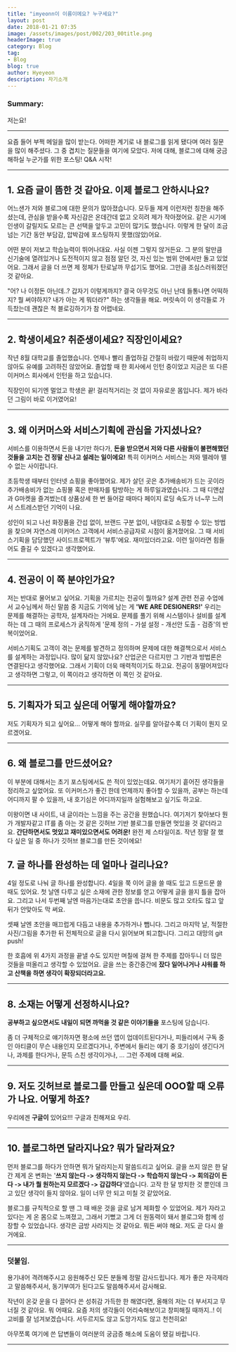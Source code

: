 ```yaml
---
title: "imyeonn이 이름이에요? 누구세요?"
layout: post
date: 2018-01-21 07:35
image: /assets/images/post/002/203_00title.png
headerImage: true
category: Blog
tag:
- Blog
blog: true
author: Hyeyeon
description: 자기소개
---
```


### Summary:

저는요!

---

요즘 들어 부쩍 메일을 많이 받는다. 어떠한 계기로 내 블로그를 읽게 됐다며 여러 질문을 많이 해주셨다. 그 중 겹치는 질문들을 여기에 모았다. 저에 대해, 블로그에 대해 궁금해하실 누군가를 위한 포스팅! Q&A 시작!

---

## 1. 요즘 글이 뜸한 것 같아요. 이제 블로그 안하시나요?

어느샌가 저와 블로그에 대한 문의가 많아졌습니다. 모두들 제게 이런저런 칭찬을 해주셨는데, 관심을 받을수록 자신감은 온데간데 없고 오히려 제가 작아졌어요. 같은 시기에 인생이 갈릴지도 모르는 큰 선택을 앞두고 고민이 많기도 했습니다. 이렇게 한 달이 조금 넘는 기간 동안 부담감, 압박감에 포스팅하지 못했(않았)어요.

어떤 분이 저보고 학습능력이 뛰어나대요. 사실 이젠 그렇지 않거든요. 그 분의 말만큼 신기술에 열려있거나 도전적이지 않고 점점 알던 것, 자신 있는 범위 안에서만 돌고 있었어요. 그래서 글을 더 쓰면 제 정체가 탄로날까 무섭기도 했어요. 그만큼 조심스러워졌던 것 같아요.

"어? 나 이정돈 아닌데..? 갑자기 이렇게까지? 결국 아무것도 아닌 난데 들통나면 어떡하지? 뭘 써야하지? 내가 아는 게 뭐더라?" 하는 생각들을 해요. 머릿속이 이 생각들로 가득찼는데 괜찮은 척 블로깅하기가 참 어렵네요.

---

## 2. 학생이세요? 취준생이세요? 직장인이세요?

작년 8월 대학교를 졸업했습니다. 언제나 빨리 졸업하길 간절히 바랐기 때문에 취업하지 않아도 유예를 고려하진 않았어요. 졸업할 때 한 회사에서 인턴 중이었고 지금은 또 다른 이커머스 회사에서 인턴을 하고 있습니다.

직장인이 되기엔 멀었고 학생은 끝! 걸리적거리는 것 없이 자유로운 몸입니다. 제가 바라던 그림이 바로 이거였어요!

---

## 3. 왜 이커머스와 서비스기획에 관심을 가지셨나요?

서비스를 이용하면서 돈을 내기만 하다가, **돈을 받으면서 저와 다른 사람들이 불편해했던 것들을 고치는 건 정말 신나고 설레는 일이에요!** 특히 이커머스 서비스는 저와 뗄레야 뗄 수 없는 사이랍니다.

초등학생 때부터 인터넷 쇼핑을 좋아했어요. 제가 살던 곳은 추가배송비가 드는 곳이라 추가배송비가 없는 쇼핑몰 혹은 판매자를 탐방하는 게 하루일과였습니다. 그 때 디앤샵과 G마켓을 즐겨썼는데 상품상세 한 번 들어갈 때마다 페이지 로딩 속도가 너~무 느려서 스트레스받던 기억이 나요.

성인이 되고 나선 화장품을 간섭 없이, 브랜드 구분 없이, 내맘대로 쇼핑할 수 있는 방법을 찾으며 자연스레 이커머스 고객에서 서비스공급자로 시점이 옮겨졌어요. 그 때 서비스기획을 담당했던 사이드프로젝트가 '뷰투'에요. 재미있더라고요. 이런 일이라면 힘들어도 즐길 수 있겠다고 생각했어요.

---

## 4. 전공이 이 쪽 분야인가요?

저는 반대로 물어보고 싶어요. 기획을 가르치는 전공이 뭘까요? 설계 관련 전공 수업에서 교수님께서 하신 말씀 중 지금도 기억에 남는 게 **'WE ARE DESIGNERS!'** 우리는 문제를 해결하는 공학자, 설계자라는 거에요. 문제를 풀기 위해 시스템이나 설비를 설계하는 데 그 때의 프로세스가 굵직하게 '문제 정의 - 가설 설정 - 개선안 도출 - 검증'의 반복이었어요.

서비스기획도 고객이 겪는 문제를 발견하고 정의하며 문제에 대한 해결책으로서 서비스를 설계하는 과정입니다. 많이 닮지 않았나요? 산업군은 다르지만 그 기반과 방법론은 연결된다고 생각했어요. 그래서 기획이 더욱 매력적이기도 하고요. 전공이 동떨어져있다고 생각하면 그렇고, 이 쪽이라고 생각하면 이 쪽인 것 같아요.

---

## 5. 기획자가 되고 싶은데 어떻게 해야할까요?

저도 기획자가 되고 싶어요... 어떻게 해야 할까요. 실무를 알아갈수록 더 기획이 뭔지 모르겠어요.

---

## 6. 왜 블로그를 만드셨어요?

이 부분에 대해서는 초기 포스팅에서도 쓴 적이 있었는데요. 여기저기 흩어진 생각들을 정리하고 싶었어요. 또 이커머스가 좋긴 한데 언제까지 좋아할 수 있을까, 공부는 하는데 어디까지 팔 수 있을까, 내 호기심은 어디까지일까 실험해보고 싶기도 하고요.

이왕이면 내 사이트, 내 글이라는 느낌을 주는 공간을 원했습니다. 여기저기 찾아보다 뭔가 개발자같고 IT를 좀 아는 것 같은 깃허브 기반 블로그를 만들면 멋있을 것 같더라고요. **간단하면서도 멋있고 재미있으면서도 어려운!** 완전 제 스타일이죠. 작년 정말 잘 했다 싶은 일 중 하나가 깃허브 블로그를 만든 것이에요!


## 7. 글 하나를 완성하는 데 얼마나 걸리나요?

4일 정도로 나눠 글 하나를 완성합니다. 4일을 쭉 이어 글을 쓸 때도 있고 드문드문 쓸 때도 있어요. 첫 날엔 다루고 싶은 소재에 관한 정보를 얻고 어떻게 글을 쓸지 틀을 잡아요. 그리고 나서 두번째 날엔 마음가는대로 초안을 씁니다. 비문도 많고 오타도 많고 앞뒤가 안맞아도 막 써요.

셋째 날엔 초안을 매끄럽게 다듬고 내용을 추가하거나 뺍니다. 그리고 마지막 날, 적절한 사진/그림을 추가한 뒤 전체적으로 글을 다시 읽어보며 퇴고합니다. 그리고 대망의 git push!

한 호흡에 위 4가지 과정을 끝낼 수도 있지만 며칠에 걸쳐 한 주제를 잡아두니 더 많은 것들을 떠올리고 생각할 수 있었어요. 글을 쓰는 중간중간에 **잤다 일어나거나 샤워를 하고 산책을 하면 생각이 확장되더라고요.**

---

## 8. 소재는 어떻게 선정하시나요?

**공부하고 싶으면서도 내일이 되면 까먹을 것 같은 이야기들을** 포스팅에 담습니다.

좀 더 구체적으로 얘기하자면 평소에 쓰던 앱이 업데이트된다거나, 피들리에서 구독 중인 아티클이 무슨 내용인지 모르겠다거나, 주변에서 들리는 얘기 중 호기심이 생긴다거나, 과제를 한다거나, 문득 스친 생각이거나, ... 그런 주제에 대해 써요.

---

## 9. 저도 깃허브로 블로그를 만들고 싶은데 OOO할 때 오류가 나요. 어떻게 하죠?

우리에겐 **구글이** 있어요!!! 구글과 친해져요 우리.

---

## 10. 블로그하면 달라지나요? 뭐가 달라져요?

먼저 블로그를 하다가 안하면 뭐가 달라지는지 말씀드리고 싶어요. 글을 쓰지 않은 한 달 간 제게 온 변화는 '**쓰지 않는다 -> 생각하지 않는다 -> 학습하지 않는다 -> 회의감이 든다 -> 내가 뭘 원하는지 모르겠다 -> 갑갑하다**'였습니다. 고작 한 달 방치한 것 뿐인데 크고 있단 생각이 들지 않아요. 일이 너무 안 되고 미칠 것 같았어요.

블로그를 규칙적으로 할 땐 그 때 배운 것을 글로 남겨 체화할 수 있었어요. 제가 자라고 있다는 게 온 몸으로 느껴졌고, 그래서 기뻤고 그게 더 원동력이 돼서 블로그와 함께 성장할 수 있었습니다. 생각은 금방 사라지는 것 같아요. 뭐든 써야 해요. 저도 곧 다시 쓸 거에요.

---

### 덧붙임.

용기내어 격려해주시고 응원해주신 모든 분들께 정말 감사드립니다. 제가 좋은 자극제라고 말씀해주셔서, 동기부여가 된다고도 말씀해주셔서 감사해요.

작년이 온갖 운을 다 끌어다 쓴 성취감 가득한 한 해였다면, 올해의 저는 더 부서지고 무너질 것 같아요. 뭐 어때요. 요즘 저의 생각들이 어리숙해보이고 창피해질 때까지..! 이 고비를 잘 넘겨보겠습니다. 서두르지도 않고 도망가지도 않고 천천히요!

아무쪼록 여기에 쓴 답변들이 여러분의 궁금증 해소에 도움이 됐길 바랍니다.

---
